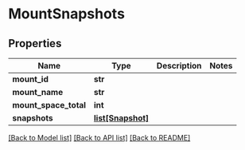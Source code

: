 # MountSnapshots

## Properties
Name | Type | Description | Notes
------------ | ------------- | ------------- | -------------
**mount_id** | **str** |  | 
**mount_name** | **str** |  | 
**mount_space_total** | **int** |  | 
**snapshots** | [**list[Snapshot]**](Snapshot.md) |  | 

[[Back to Model list]](../README.md#documentation-for-models) [[Back to API list]](../README.md#documentation-for-api-endpoints) [[Back to README]](../README.md)

